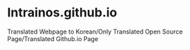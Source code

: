 # Intrainos.github.io



Translated Webpage to Korean/Only Translated Open Source Page/Translated Github.io Page